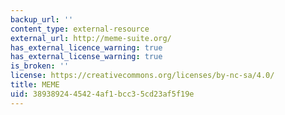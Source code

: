```yaml
---
backup_url: ''
content_type: external-resource
external_url: http://meme-suite.org/
has_external_licence_warning: true
has_external_license_warning: true
is_broken: ''
license: https://creativecommons.org/licenses/by-nc-sa/4.0/
title: MEME
uid: 38938924-4542-4af1-bcc3-5cd23af5f19e
---
```

